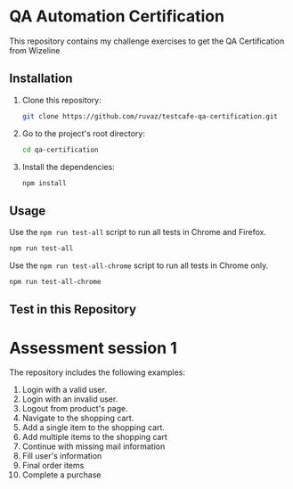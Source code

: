 # QA Automation Certification

This repository contains my challenge exercises to get the QA Certification from Wizeline


## Installation

1. Clone this repository:

    ```sh
    git clone https://github.com/ruvaz/testcafe-qa-certification.git
    ```

2. Go to the project's root directory:

    ```sh
    cd qa-certification
    ```

3. Install the dependencies:

    ```sh
    npm install
    ```


## Usage

Use the `npm run test-all` script to run all tests in Chrome and Firefox.

```sh
npm run test-all
```

Use the `npm run test-all-chrome` script to run all tests in Chrome only.

```sh
npm run test-all-chrome
```


## Test in this Repository

# Assessment session 1

The repository includes the following examples:

1. Login with a valid user.
2. Login with an invalid user.
3. Logout from product's page.
4. Navigate to the shopping cart.
5. Add a single item to the shopping cart.
6. Add multiple items to the shopping cart
7. Continue with missing mail information
8. Fill user's information
9. Final order items
10. Complete a purchase
